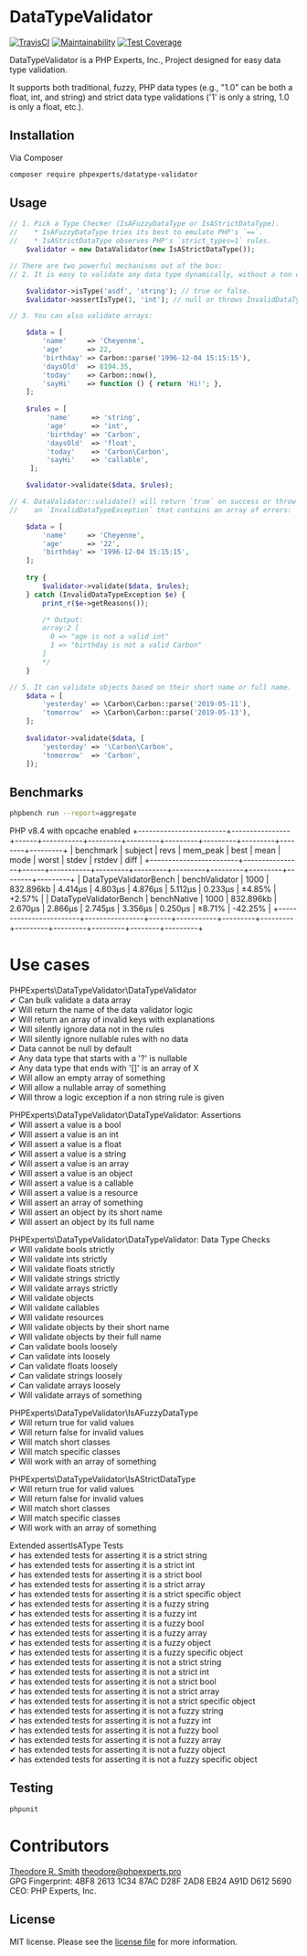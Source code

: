 # DataTypeValidator

[![TravisCI](https://travis-ci.org/phpexpertsinc/DataTypeValidator.svg?branch=master)](https://travis-ci.org/phpexpertsinc/DataTypeValidator)
[![Maintainability](https://api.codeclimate.com/v1/badges/5d56aa8b847dce751598/maintainability)](https://codeclimate.com/github/phpexpertsinc/DataTypeValidator/maintainability)
[![Test Coverage](https://api.codeclimate.com/v1/badges/5d56aa8b847dce751598/test_coverage)](https://codeclimate.com/github/phpexpertsinc/DataTypeValidator/test_coverage)

DataTypeValidator is a PHP Experts, Inc., Project designed for easy data type validation.

It supports both traditional, fuzzy, PHP data types (e.g., "1.0" can be both a float, int, and string)
and strict data type validations ('1' is only a string, 1.0 is only a float, etc.).

## Installation

Via Composer

```bash
composer require phpexperts/datatype-validator
```

## Usage

```php
// 1. Pick a Type Checker (IsAFuzzyDataType or IsAStrictDataType).
//    * IsAFuzzyDataType tries its best to emulate PHP's `==`.
//    * IsAStrictDataType observes PHP's `strict_types=1` rules.
    $validator = new DataValidator(new IsAStrictDataType());

// There are two powerful mechanisms out of the box:
// 2. It is easy to validate any data type dynamically, without a ton of if statements.

    $validator->isType('asdf', 'string'); // true or false.
    $validator->assertIsType(1, 'int'); // null or throws InvalidDataTypeException

// 3. You can also validate arrays:

    $data = [
        'name'     => 'Cheyenne',
        'age'      => 22,
        'birthday' => Carbon::parse('1996-12-04 15:15:15'),
        'daysOld'  => 8194.35,
        'today'    => Carbon::now(),
        'sayHi'    => function () { return 'Hi!'; },
    ];
    
    $rules = [
         'name'     => 'string',
         'age'      => 'int',
         'birthday' => 'Carbon',
         'daysOld'  => 'float',
         'today'    => 'Carbon\Carbon',
         'sayHi'    => 'callable',
     ];

    $validator->validate($data, $rules);

// 4. DataValidator::validate() will return `true` on success or throw 
//    an `InvalidDataTypeException` that contains an array of errors:

    $data = [
        'name'     => 'Cheyenne',
        'age'      => '22',
        'birthday' => '1996-12-04 15:15:15',
    ];
    
    try {
        $validator->validate($data, $rules);
    } catch (InvalidDataTypeException $e) {
        print_r($e->getReasons());

        /* Output:
        array:2 [
          0 => "age is not a valid int"
          1 => "birthday is not a valid Carbon"
        ]
        */
    }

// 5. It can validate objects based on their short name or full name.
    $data = [
        'yesterday' => \Carbon\Carbon::parse('2019-05-11'),
        'tomorrow'  => \Carbon\Carbon::parse('2019-05-13'),
    ];
    
    $validator->validate($data, [
        'yesterday' => '\Carbon\Carbon',
        'tomorrow'  => 'Carbon',
    ]);

```

## Benchmarks
```bash
phpbench run --report=aggregate
```

PHP v8.4 with opcache enabled
+------------------------+----------------+------+-----------+---------+---------+---------+---------+---------+--------+---------+
| benchmark              | subject        | revs | mem_peak  | best    | mean    | mode    | worst   | stdev   | rstdev | diff    |
+------------------------+----------------+------+-----------+---------+---------+---------+---------+---------+--------+---------+
| DataTypeValidatorBench | benchValidator | 1000 | 832.896kb | 4.414μs | 4.803μs | 4.876μs | 5.112μs | 0.233μs | ±4.85% | +2.57%  |
| DataTypeValidatorBench | benchNative    | 1000 | 832.896kb | 2.670μs | 2.866μs | 2.745μs | 3.356μs | 0.250μs | ±8.71% | -42.25% |
+------------------------+----------------+------+-----------+---------+---------+---------+---------+---------+--------+---------+


# Use cases

PHPExperts\DataTypeValidator\DataTypeValidator  
 ✔ Can bulk validate a data array  
 ✔ Will return the name of the data validator logic  
 ✔ Will return an array of invalid keys with explanations  
 ✔ Will silently ignore data not in the rules  
 ✔ Will silently ignore nullable rules with no data  
 ✔ Data cannot be null by default  
 ✔ Any data type that starts with a '?' is nullable  
 ✔ Any data type that ends with '[]' is an array of X  
 ✔ Will allow an empty array of something  
 ✔ Will allow a nullable array of something  
 ✔ Will throw a logic exception if a non string rule is given  

PHPExperts\DataTypeValidator\DataTypeValidator: Assertions  
 ✔ Will assert a value is a bool  
 ✔ Will assert a value is an int  
 ✔ Will assert a value is a float  
 ✔ Will assert a value is a string  
 ✔ Will assert a value is an array  
 ✔ Will assert a value is an object  
 ✔ Will assert a value is a callable  
 ✔ Will assert a value is a resource  
 ✔ Will assert an array of something  
 ✔ Will assert an object by its short name  
 ✔ Will assert an object by its full name  

PHPExperts\DataTypeValidator\DataTypeValidator: Data Type Checks  
 ✔ Will validate bools strictly  
 ✔ Will validate ints strictly  
 ✔ Will validate floats strictly  
 ✔ Will validate strings strictly  
 ✔ Will validate arrays strictly  
 ✔ Will validate objects  
 ✔ Will validate callables  
 ✔ Will validate resources  
 ✔ Will validate objects by their short name  
 ✔ Will validate objects by their full name  
 ✔ Can validate bools loosely  
 ✔ Can validate ints loosely  
 ✔ Can validate floats loosely  
 ✔ Can validate strings loosely  
 ✔ Can validate arrays loosely  
 ✔ Will validate arrays of something  

PHPExperts\DataTypeValidator\IsAFuzzyDataType  
 ✔ Will return true for valid values  
 ✔ Will return false for invalid values  
 ✔ Will match short classes  
 ✔ Will match specific classes  
 ✔ Will work with an array of something  

PHPExperts\DataTypeValidator\IsAStrictDataType  
 ✔ Will return true for valid values  
 ✔ Will return false for invalid values  
 ✔ Will match short classes  
 ✔ Will match specific classes  
 ✔ Will work with an array of something  

Extended assertIsAType Tests  
✔ has extended tests for asserting it is a strict string  
✔ has extended tests for asserting it is a strict int  
✔ has extended tests for asserting it is a strict bool  
✔ has extended tests for asserting it is a strict array  
✔ has extended tests for asserting it is a strict specific object  
✔ has extended tests for asserting it is a fuzzy string  
✔ has extended tests for asserting it is a fuzzy int  
✔ has extended tests for asserting it is a fuzzy bool  
✔ has extended tests for asserting it is a fuzzy array  
✔ has extended tests for asserting it is a fuzzy object  
✔ has extended tests for asserting it is a fuzzy specific object  
✔ has extended tests for asserting it is not a strict string  
✔ has extended tests for asserting it is not a strict int  
✔ has extended tests for asserting it is not a strict bool  
✔ has extended tests for asserting it is not a strict array  
✔ has extended tests for asserting it is not a strict specific object  
✔ has extended tests for asserting it is not a fuzzy string  
✔ has extended tests for asserting it is not a fuzzy int  
✔ has extended tests for asserting it is not a fuzzy bool  
✔ has extended tests for asserting it is not a fuzzy array  
✔ has extended tests for asserting it is not a fuzzy object  
✔ has extended tests for asserting it is not a fuzzy specific object  

## Testing

```bash
phpunit
```

# Contributors

[Theodore R. Smith](https://www.phpexperts.pro/]) <theodore@phpexperts.pro>  
GPG Fingerprint: 4BF8 2613 1C34 87AC D28F  2AD8 EB24 A91D D612 5690  
CEO: PHP Experts, Inc.

## License

MIT license. Please see the [license file](LICENSE) for more information.

